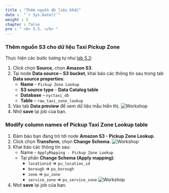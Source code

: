 ```yaml
---
title : "Thêm nguồn dữ liệu khấc"
date :  "`r Sys.Date()`" 
weight : 5 
chapter : false
pre : " <b> 5.5. </b> "
---
```

### Thêm nguồn S3 cho dữ liệu Taxi Pickup Zone
Thực hiện các bước tương tự như [lab 5.2](../5.2-add-data-source/):
1. Click chọn **Source**, chọn **Amazon S3**.
2. Tại node **Data source – S3 bucket**, khai báo các thông tin sau trong tab **Data source properties**:
   * **Name** - `Pickup Zone Lookup`
   * **S3 source type** - **Data Catalog table**
   * **Database** – `nyctaxi_db`
   * **Table** – `raw_taxi_zone_lookup`
3. Vào tab **Data preview** để xem dữ liệu mẫu hiển thị.
![Workshop](/images/5-transforming-data/create-job-add-second-source.png)
4. Nhớ **save** lại job của bạn.

### Modify column names of Pickup Taxi Zone Lookup table
1. Đảm bảo bạn đang trỏ tới node **Amazon S3 - Pickup Zone Lookup**.
2. Click chọn **Transform**, chọn **Change Schema**.
![Workshop](/images/5-transforming-data/create-job-change-schema-second-source.png)
3. Khai báo các thông tin sau:
    * Name - `ApplyMapping - Pickup Zone Lookup`
    * Tại phần **Change Schema (Apply mapping)**:
      - `locationid` => `pu_location_id`
      - `borough` => `pu_borough`
      - `zone` => `pu_zone`
      - `service_zone` => `pu_service_zone`
    ![Workshop](/images/5-transforming-data/create-job-change-schema-second-source-02.png)
4. Nhớ **save** lại job của bạn.